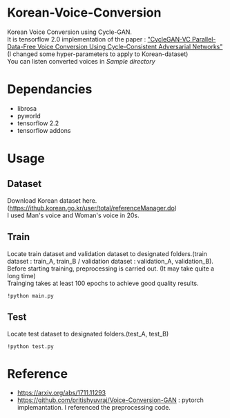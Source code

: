 # Korean-Voice-Conversion

Korean Voice Conversion using Cycle-GAN.  
It is tensorflow 2.0 implementation of the paper : ["CycleGAN-VC Parallel-Data-Free Voice Conversion Using Cycle-Consistent Adversarial Networks"](https://arxiv.org/abs/1711.11293) (I changed some hyper-parameters to apply to Korean-dataset)  
You can listen converted voices in *Sample directory*

# Dependancies

* librosa
* pyworld
* tensorflow 2.2
* tensorflow addons

# Usage

## Dataset

Download Korean dataset here.(https://ithub.korean.go.kr/user/total/referenceManager.do)  
I used Man's voice and Woman's voice in 20s.

## Train
Locate train dataset and validation dataset to designated folders.(train dataset : train_A, train_B / validation dataset : validation_A, validation_B). Before starting training, preprocessing is carried out. (It may take quite a long time)  
Trainging takes at least 100 epochs to achieve good quality results.

    !python main.py
  
## Test
Locate test dataset to designated folders.(test_A, test_B)

    !python test.py
    
# Reference

* https://arxiv.org/abs/1711.11293
* https://github.com/pritishyuvraj/Voice-Conversion-GAN : pytorch implemantation. I referenced the preprocessing code.

    
    
 
    
 








